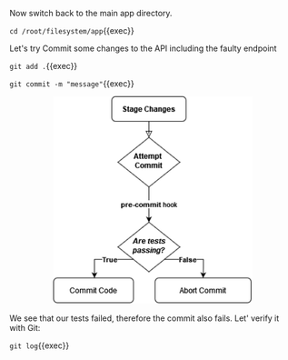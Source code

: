 Now switch back to the main app directory.

`cd /root/filesystem/app`{{exec}}

Let's try Commit some changes to the API including the faulty endpoint

`git add .`{{exec}}

`git commit -m "message"`{{exec}}

<p align="center">
  <img src="./hooks.png" width="350px">
</p>

We see that our tests failed, therefore the commit also fails. Let' verify it with Git:

`git log`{{exec}}
